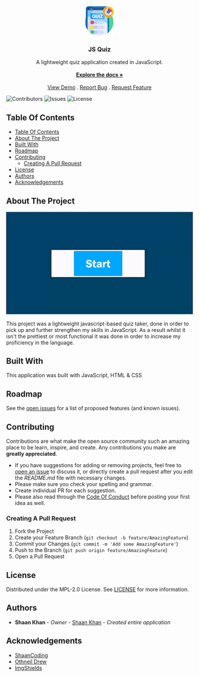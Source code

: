 <br/>
<p align="center">
  <a href="https://github.com/ShaanCoding/JSQuiz">
    <img src="images/logo.png" alt="Logo" width="80" height="80">
  </a>

  <h3 align="center">JS Quiz</h3>

  <p align="center">
    A lightweight quiz application created in JavaScript.
    <br/>
    <br/>
    <a href="https://github.com/ShaanCoding/JSQuiz"><strong>Explore the docs »</strong></a>
    <br/>
    <br/>
    <a href="https://github.com/ShaanCoding/JSQuiz">View Demo</a>
    .
    <a href="https://github.com/ShaanCoding/JSQuiz/issues">Report Bug</a>
    .
    <a href="https://github.com/ShaanCoding/JSQuiz/issues">Request Feature</a>
  </p>
</p>

![Contributors](https://img.shields.io/github/contributors/ShaanCoding/JSQuiz?color=dark-green) ![Issues](https://img.shields.io/github/issues/ShaanCoding/JSQuiz) ![License](https://img.shields.io/github/license/ShaanCoding/JSQuiz) 

## Table Of Contents

- [Table Of Contents](#table-of-contents)
- [About The Project](#about-the-project)
- [Built With](#built-with)
- [Roadmap](#roadmap)
- [Contributing](#contributing)
  - [Creating A Pull Request](#creating-a-pull-request)
- [License](#license)
- [Authors](#authors)
- [Acknowledgements](#acknowledgements)

## About The Project

![Screen Shot](images/jsQuiz.gif)

This project was a lightweight javascript-based quiz taker, done in order to pick up and further strengthen my skills in JavaScript. As a result whilst it isn't the prettiest or most functional it was done in order to increase my proficiency in the language.

## Built With

This application was built with JavaScript, HTML & CSS

## Roadmap

See the [open issues](https://github.com/ShaanCoding/JSQuiz/issues) for a list of proposed features (and known issues).

## Contributing

Contributions are what make the open source community such an amazing place to be learn, inspire, and create. Any contributions you make are **greatly appreciated**.
* If you have suggestions for adding or removing projects, feel free to [open an issue](https://github.com/ShaanCoding/JSQuiz/issues/new) to discuss it, or directly create a pull request after you edit the *README.md* file with necessary changes.
* Please make sure you check your spelling and grammar.
* Create individual PR for each suggestion.
* Please also read through the [Code Of Conduct](https://github.com/ShaanCoding/JSQuiz/blob/main/CODE_OF_CONDUCT.md) before posting your first idea as well.

### Creating A Pull Request

1. Fork the Project
2. Create your Feature Branch (`git checkout -b feature/AmazingFeature`)
3. Commit your Changes (`git commit -m 'Add some AmazingFeature'`)
4. Push to the Branch (`git push origin feature/AmazingFeature`)
5. Open a Pull Request

## License

Distributed under the MPL-2.0 License. See [LICENSE](https://github.com/ShaanCoding/JSQuiz/blob/main/LICENSE.md) for more information.

## Authors

* **Shaan Khan** - *Owner* - [Shaan Khan](https://github.com/ShaanCoding/) - *Created entire application*

## Acknowledgements

* [ShaanCoding](https://github.com/ShaanCoding/)
* [Othneil Drew](https://github.com/othneildrew/Best-README-Template)
* [ImgShields](https://shields.io/)
